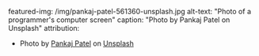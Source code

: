 featured-img: /img/pankaj-patel-561360-unsplash.jpg
alt-text: "Photo of a programmer's computer screen"
caption: "Photo by Pankaj Patel on Unsplash"
attribution:
- Photo by <a href="https://unsplash.com/photos/u2Ru4QBXA5Q?utm_source=unsplash&utm_medium=referral&utm_content=creditCopyText">Pankaj Patel</a> on <a href="https://unsplash.com/?utm_source=unsplash&utm_medium=referral&utm_content=creditCopyText">Unsplash</a>
